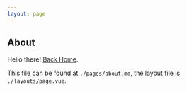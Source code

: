 ```yaml
---
layout: page
---
```


## About

Hello there! [Back Home](./index.md).

This file can be found at `./pages/about.md`, the layout file is `./layouts/page.vue`.

